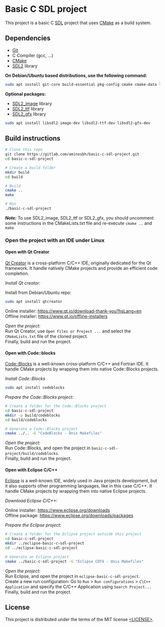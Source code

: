 # Basic C SDL project

This project is a basic C [SDL][] project that uses [CMake][] as a build system.

## Dependencies

- [Git][]
- C Compiler (gcc, ...)
- [CMake][]
- [SDL2][SDL] library

**On Debian/Ubuntu based distributions, use the following command:**

```sh
sudo apt install git-core build-essential pkg-config cmake cmake-data libsdl2-dev
```

**Optional packages:**

- [SDL2_image][] library
- [SDL2_ttf][] library
- [SDL2_gfx][] library

```sh
sudo apt install libsdl2-image-dev libsdl2-ttf-dev libsdl2-gfx-dev
```

## Build instructions

```sh
# Clone this repo
git clone https://gitlab.com/aminosbh/basic-c-sdl-project.git
cd basic-c-sdl-project

# Create a build folder
mkdir build
cd build

# Build
cmake ..
make

# Run
./basic-c-sdl-project
```

***Note:*** To use SDL2_image, SDL2_ttf or SDL2_gfx, you should uncomment
some instructions in the CMakeLists.txt file and re-execute `cmake ..` and `make`

### Open the project with an IDE under Linux

#### Open with Qt Creator

[Qt Creator][] is a cross-platform C/C++ IDE, originally dedicated for the Qt framework.
It handle natively CMake projects and provide an efficient code completion.

*Install Qt creator:*

Install from Debian/Ubuntu repo:

```sh
sudo apt install qtcreator
```

Online installer: https://www.qt.io/download-thank-you?hsLang=en<br>
Offline installer: https://www.qt.io/offline-installers

*Open the project:*<br>
Run Qt Creator, use `Open Files or Project ...` and select the `CMakeLists.txt`
file of the cloned project.<br>
Finally, build and run the project.


#### Open with Code::blocks

[Code::Blocks][] is a well-known cross-platform C/C++ and Fortran IDE.
It handle CMake projects by wrapping them into native Code::Blocks projects.

*Install Code::Blocks*

```sh
sudo apt install codeblocks
```

*Prepare the Code::Blocks project:*

```sh
# Create a folder for the Code::Blocks project
cd basic-c-sdl-project
mkdir -p build/codeblocks
cd build/codeblocks

# Generate a Code::Blocks project
cmake ../.. -G "CodeBlocks - Unix Makefiles"
```

*Open the project:*<br>
Run Code::Blocks, and open the project in `basic-c-sdl-project/build/codeblocks`.<br>
Finally, build and run the project.


#### Open with Eclipse C/C++

[Eclipse][] is a well-known IDE, widely used in Java projects development, but
it also supports other programming languages, like in this case C/C++.
It handle CMake projects by wrapping them into native Eclipse projects.

*Download Eclipse C/C++:*

Online installer: https://www.eclipse.org/downloads<br>
Offline package: https://www.eclipse.org/downloads/packages

*Prepare the Eclipse project:*

```sh
# Create a folder for the Eclipse project outside this project
cd basic-c-sdl-project
mkdir ../eclipse-basic-c-sdl-project
cd ../eclipse-basic-c-sdl-project

# Generate an Eclipse project
cmake ../basic-c-sdl-project -G "Eclipse CDT4 - Unix Makefiles"
```
*Open the project:*<br>
Run Eclipse, and open the project in `eclipse-basic-c-sdl-project`.<br>
Create a new run configuration: Go to `Run` &gt; `Run configurations` &gt;
`C\C++ Application` and specify the C/C++ Application using `Search Project...`<br>
Finally, build and run the project.


## License

This project is distributed under the terms of the MIT license
[&lt;LICENSE&gt;](LICENSE).



[SDL]: https://www.libsdl.org
[CMake]: https://cmake.org
[Git]: https://git-scm.com
[SDL2_image]: https://www.libsdl.org/projects/SDL_image
[SDL2_ttf]: https://www.libsdl.org/projects/SDL_ttf
[SDL2_gfx]: http://www.ferzkopp.net/wordpress/2016/01/02/sdl_gfx-sdl2_gfx
[Qt Creator]: https://doc.qt.io/qtcreator
[Code::Blocks]: http://www.codeblocks.org
[Eclipse]: https://www.eclipse.org
